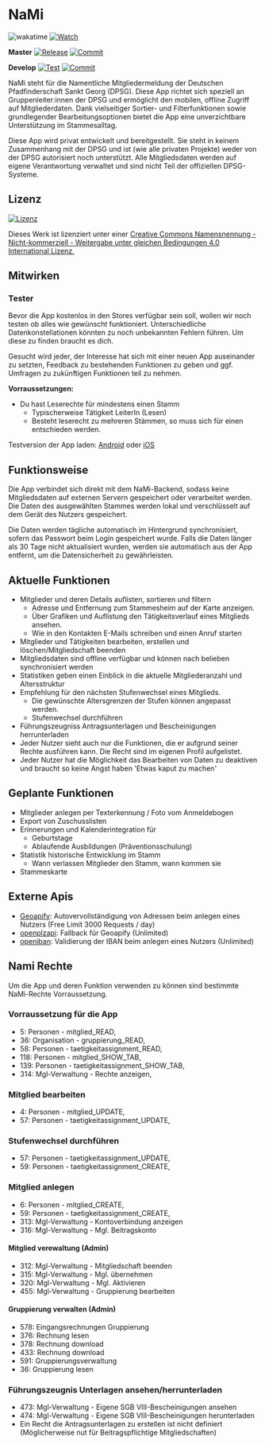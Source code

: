 # NaMi

![wakatime](https://wakatime.com/badge/user/f75702c6-6ecd-478f-a765-9c0a07c62d50/project/c30b8bfa-fe60-4da1-9a32-9c86bad66605.svg)
[![Watch](https://img.shields.io/github/watchers/JanneckLange/dpsg-nami-app?label=Watch)](https://github.com/JanneckLange/dpsg-nami-app/subscription)

**Master**
[![Release](https://img.shields.io/github/v/release/janneckLange/dpsg-nami-app?display_name=tag&include_prereleases)](https://github.com/JanneckLange/dpsg-nami-app/releases)
[![Commit](https://shields.io/github/last-commit/JanneckLange/dpsg-nami-app/master)](https://github.com/JanneckLange/dpsg-nami-app/commits/master)

**Develop**
[![Test](https://github.com/JanneckLange/dpsg-nami-app/actions/workflows/flutter-test.yml/badge.svg)](https://github.com/JanneckLange/dpsg-nami-app/actions/workflows/flutter-test.yml)
[![Commit](https://shields.io/github/last-commit/JanneckLange/dpsg-nami-app/develop)](https://github.com/JanneckLange/dpsg-nami-app/commits/develop)

NaMi steht für die Namentliche Mitgliedermeldung der Deutschen Pfadfinderschaft Sankt Georg (DPSG). Diese App richtet sich speziell an Gruppenleiter:innen der DPSG und ermöglicht den mobilen, offline Zugriff auf Mitgliederdaten. Dank vielseitiger Sortier- und Filterfunktionen sowie grundlegender Bearbeitungsoptionen bietet die App eine unverzichtbare Unterstützung im Stammesalltag.

Diese App wird privat entwickelt und bereitgestellt. Sie steht in keinem Zusammenhang mit der DPSG und ist (wie alle privaten Projekte) weder von der DPSG autorisiert noch unterstützt. Alle Mitgliedsdaten werden auf eigene Verantwortung verwaltet und sind nicht Teil der offiziellen DPSG-Systeme.

## Lizenz

[![Lizenz](https://licensebuttons.net/l/by-nc-sa/4.0/88x31.png)](https://licensebuttons.net/l/by-nc-sa/4.0/88x31.png)

Dieses Werk ist lizenziert unter einer [Creative Commons Namensnennung - Nicht-kommerziell - Weitergabe unter gleichen Bedingungen 4.0 International Lizenz.](http://creativecommons.org/licenses/by-nc-sa/4.0/)

## Mitwirken

### Tester

Bevor die App kostenlos in den Stores verfügbar sein soll, wollen wir noch testen ob alles wie gewünscht funktioniert. Unterschiedliche Datenkonstellationen könnten zu noch unbekannten Fehlern führen. Um diese zu finden braucht es dich.

Gesucht wird jeder, der Interesse hat sich mit einer neuen App auseinander zu setzten, Feedback zu bestehenden Funktionen zu geben und ggf. Umfragen zu zukünftigen Funktionen teil zu nehmen.

**Vorraussetzungen:**

- Du hast Leserechte für mindestens einen Stamm 
  - Typischerweise Tätigkeit LeiterIn (Lesen)
  - Besteht leserecht zu mehreren Stämmen, so muss sich für einen entschieden werden. 

Testversion der App laden: [Android](https://play.google.com/store/apps/details?id=de.jlange.nami.app) oder
[iOS](https://testflight.apple.com/join/YGeELMUq)

## Funktionsweise 

Die App verbindet sich direkt mit dem NaMi-Backend, sodass keine Mitgliedsdaten auf externen Servern gespeichert oder verarbeitet werden. 
Die Daten des ausgewählten Stammes werden lokal und verschlüsselt auf dem Gerät des Nutzers gespeichert. 

Die Daten werden tägliche automatisch im Hintergrund synchronisiert, sofern das Passwort beim Login gespeichert wurde. Falls die Daten länger als 30 Tage nicht aktualisiert wurden, werden sie automatisch aus der App entfernt, um die Datensicherheit zu gewährleisten.

## Aktuelle Funktionen

- Mitglieder und deren Details auflisten, sortieren und filtern
  - Adresse und Entfernung zum Stammesheim auf der Karte anzeigen.
  - Über Grafiken und Auflistung den Tätigkeitsverlauf eines Mitglieds ansehen.
  - Wie in den Kontakten E-Mails schreiben und einen Anruf starten
- Mitglieder und Tätigkeiten bearbeiten, erstellen und löschen/Mitgliedschaft beenden
- Mitgliedsdaten sind offline verfügbar und können nach belieben synchronisiert werden
- Statistiken geben einen Einblick in die aktuelle Mitgliederanzahl und Altersstruktur
- Empfehlung für den nächsten Stufenwechsel eines Mitglieds.
  - Die gewünschte Altersgrenzen der Stufen können angepasst werden.
  - Stufenwechsel durchführen
- Führungszeugniss Antragsunterlagen und Bescheinigungen herrunterladen
- Jeder Nutzer sieht auch nur die Funktionen, die er aufgrund seiner Rechte ausführen kann. Die Recht sind im eigenen Profil aufgelistet.
- Jeder Nutzer hat die Möglichkeit das Bearbeiten von Daten zu deaktiven und braucht so keine Angst haben 'Etwas kaput zu machen'

## Geplante Funktionen

- Mitglieder anlegen per Texterkennung / Foto vom Anmeldebogen
- Export von Zuschusslisten
- Erinnerungen und Kalenderintegration für
  - Geburtstage 
  - Ablaufende Ausbildungen (Präventionsschulung)
- Statistik historische Entwicklung im Stamm
  - Wann verlassen Mitglieder den Stamm, wann kommen sie
- Stammeskarte

## Externe Apis

- [Geoapify](https://www.geoapify.com): Autovervollständigung von Adressen beim anlegen eines Nutzers (Free Limit 3000 Requests / day)
- [openplzapi](https://www.openplzapi.org/de/): Fallback für Geoapify (Unlimited)
- [openiban](https://openiban.com): Validierung der IBAN beim anlegen eines Nutzers (Unlimited)

## Nami Rechte

Um die App und deren Funktion verwenden zu können sind bestimmte NaMi-Rechte Vorraussetzung.

### Vorraussetzung für die App

- 5: Personen - mitglied_READ,
- 36: Organisation - gruppierung_READ,
- 58: Personen - taetigkeitassignment_READ,
- 118: Personen - mitglied_SHOW_TAB,
- 139: Personen - taetigkeitassignment_SHOW_TAB,
- 314: Mgl-Verwaltung - Rechte anzeigen,

### Mitglied bearbeiten

- 4: Personen - mitglied_UPDATE,
- 57: Personen - taetigkeitassignment_UPDATE,

### Stufenwechsel durchführen

- 57: Personen - taetigkeitassignment_UPDATE,
- 59: Personen - taetigkeitassignment_CREATE,

### Mitglied anlegen

- 6: Personen - mitglied_CREATE,
- 59: Personen - taetigkeitassignment_CREATE,
- 313: Mgl-Verwaltung - Kontoverbindung anzeigen
- 316: Mgl-Verwaltung - Mgl. Beitragskonto

#### Mitglied verewaltung (Admin)

- 312: Mgl-Verwaltung - Mitgliedschaft beenden
- 315: Mgl-Verwaltung - Mgl. übernehmen
- 320: Mgl-Verwaltung - Mgl. Aktivieren
- 455: Mgl-Verwaltung - Gruppierung bearbeiten

#### Gruppierung verwalten (Admin)

- 578: Eingangsrechnungen Gruppierung
- 376: Rechnung lesen
- 378: Rechnung download
- 433: Rechnung download
- 591: Gruppierungsverwaltung
- 36: Gruppierung lesen

### Führungszeugnis Unterlagen ansehen/herrunterladen

- 473: Mgl-Verwaltung - Eigene SGB VIII-Bescheinigungen ansehen
- 474: Mgl-Verwaltung - Eigene SGB VIII-Bescheinigungen herunterladen
- Ein Recht die Antragsunterlagen zu erstellen ist nicht definiert (Möglicherweise nut für Beitragspflichtige Mitgliedschaften)
